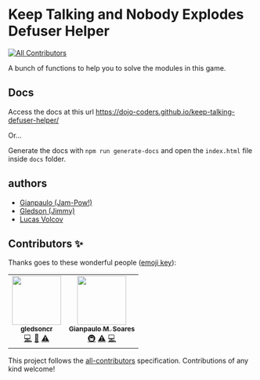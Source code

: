 # Keep Talking and Nobody Explodes Defuser Helper
<!-- ALL-CONTRIBUTORS-BADGE:START - Do not remove or modify this section -->
[![All Contributors](https://img.shields.io/badge/all_contributors-1-orange.svg?style=flat-square)](#contributors-)
<!-- ALL-CONTRIBUTORS-BADGE:END -->

A bunch of functions to help you to solve the modules in this game.

## Docs

Access the docs at this url https://dojo-coders.github.io/keep-talking-defuser-helper/

Or...

Generate the docs with `npm run generate-docs` and open the `index.html` file
inside `docs` folder.

## authors

- [Gianpaulo (Jam-Pow!)](@jampow)
- [Gledson (Jimmy)](@gledsoncr)
- [Lucas Volcov](@lvolcov)

## Contributors ✨

Thanks goes to these wonderful people ([emoji key](https://allcontributors.org/docs/en/emoji-key)):

<!-- ALL-CONTRIBUTORS-LIST:START - Do not remove or modify this section -->
<!-- prettier-ignore-start -->
<!-- markdownlint-disable -->
<table>
  <tr>
    <td align="center"><a href="https://github.com/gledsoncr"><img src="https://avatars3.githubusercontent.com/u/65854209?v=4?s=100" width="100px;" alt=""/><br /><sub><b>gledsoncr</b></sub></a><br /><a href="https://github.com/dojo-coders/keep-talking-defuser-helper/commits?author=gledsoncr" title="Code">💻</a> <a href="https://github.com/dojo-coders/keep-talking-defuser-helper/commits?author=gledsoncr" title="Documentation">📖</a> <a href="https://github.com/dojo-coders/keep-talking-defuser-helper/commits?author=gledsoncr" title="Tests">⚠️</a></td>
    <td align="center"><a href="https://github.com/jampow"><img src="https://avatars0.githubusercontent.com/u/40963?v=4?s=100" width="100px;" alt=""/><br /><sub><b>Gianpaulo M. Soares</b></sub></a><br /><a href="#infra-jampow" title="Infrastructure (Hosting, Build-Tools, etc)">🚇</a> <a href="https://github.com/dojo-coders/keep-talking-defuser-helper/commits?author=jampow" title="Tests">⚠️</a> <a href="https://github.com/dojo-coders/keep-talking-defuser-helper/commits?author=jampow" title="Code">💻</a></td>
  </tr>
</table>

<!-- markdownlint-restore -->
<!-- prettier-ignore-end -->

<!-- ALL-CONTRIBUTORS-LIST:END -->

This project follows the [all-contributors](https://github.com/all-contributors/all-contributors) specification. Contributions of any kind welcome!